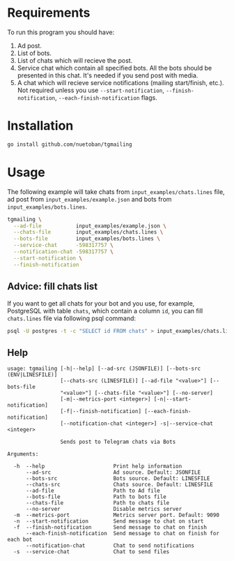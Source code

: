 # Requirements

To run this program you should have:
1. Ad post.
2. List of bots.
3. List of chats which will recieve the post.
4. Service chat which contain all specified bots.
   All the bots should be presented in this chat.
   It's needed if you send post with media.
5. A chat which will recieve service notifications (mailing start/finish, etc.). Not required
   unless you use `--start-notification`, `--finish-notification`, `--each-finish-notification` flags.

# Installation
```bash
go install github.com/nuetoban/tgmailing
```

# Usage

The following example will take chats from `input_examples/chats.lines` file,
ad post from `input_examples/example.json` and bots from `input_examples/bots.lines`.
```bash
tgmailing \
  --ad-file           input_examples/example.json \
  --chats-file        input_examples/chats.lines \
  --bots-file         input_examples/bots.lines \
  --service-chat      -598317757 \
  --notification-chat -598317757 \
  --start-notification \
  --finish-notification
```

## Advice: fill chats list

If you want to get all chats for your bot and you use, for example, PostgreSQL with table `chats`,
which contain a column `id`, you can fill `chats.lines` file via following psql command:
```bash
psql -U postgres -t -c "SELECT id FROM chats" > input_examples/chats.lines
```

## Help
```
usage: tgmailing [-h|--help] [--ad-src (JSONFILE)] [--bots-src (ENV|LINESFILE)]
                 [--chats-src (LINESFILE)] [--ad-file "<value>"] [--bots-file
                 "<value>"] [--chats-file "<value>"] [--no-server]
                 [-m|--metrics-port <integer>] [-n|--start-notification]
                 [-f|--finish-notification] [--each-finish-notification]
                 [--notification-chat <integer>] -s|--service-chat <integer>

                 Sends post to Telegram chats via Bots

Arguments:

  -h  --help                      Print help information
      --ad-src                    Ad source. Default: JSONFILE
      --bots-src                  Bots source. Default: LINESFILE
      --chats-src                 Chats source. Default: LINESFILE
      --ad-file                   Path to Ad file
      --bots-file                 Path to bots file
      --chats-file                Path to chats file
      --no-server                 Disable metrics server
  -m  --metrics-port              Metrics server port. Default: 9090
  -n  --start-notification        Send message to chat on start
  -f  --finish-notification       Send message to chat on finish
      --each-finish-notification  Send message to chat on finish for each bot
      --notification-chat         Chat to send notifications
  -s  --service-chat              Chat to send files
```

